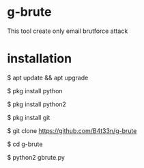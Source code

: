 # g-brute
This tool create only email brutforce attack


# installation

$ apt update && apt upgrade

$ pkg install python 

$ pkg install python2 

$ pkg install git 

$ git clone https://github.com/B4t33n/g-brute 

$ cd g-brute 

$ python2 gbrute.py 
